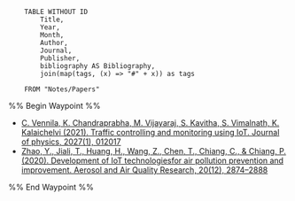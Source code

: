 ```dataview
	TABLE WITHOUT ID
		Title,
		Year,
		Month,
		Author,
		Journal,
		Publisher,
		bibliography AS Bibliography,
		join(map(tags, (x) => "#" + x)) as tags
		
	FROM "Notes/Papers"
```

%% Begin Waypoint %%
- [C. Vennila, K. Chandraprabha, M. Vijayaraj, S. Kavitha, S. Vimalnath, K. Kalaichelvi (2021). Traffic controlling and monitoring using IoT. Journal of physics, 2027(1), 012017](./--Papers/C.%20Vennila,%20K.%20Chandraprabha,%20M.%20Vijayaraj,%20S.%20Kavitha,%20S.%20Vimalnath,%20K.%20Kalaichelvi%20(2021).%20Traffic%20controlling%20and%20monitoring%20using%20IoT.%20Journal%20of%20physics,%202027(1),%20012017.md)
- [Zhao, Y., Jiali, T., Huang, H., Wang, Z., Chen, T., Chiang, C., & Chiang, P. (2020). Development of IoT technologiesfor air pollution prevention and improvement. Aerosol and Air Quality Research, 20(12), 2874–2888](./--Papers/Zhao,%20Y.,%20Jiali,%20T.,%20Huang,%20H.,%20Wang,%20Z.,%20Chen,%20T.,%20Chiang,%20C.,%20&%20Chiang,%20P.%20(2020).%20Development%20of%20IoT%20technologiesfor%20air%20pollution%20prevention%20and%20improvement.%20Aerosol%20and%20Air%20Quality%20Research,%2020(12),%202874%E2%80%932888.md)

%% End Waypoint %%